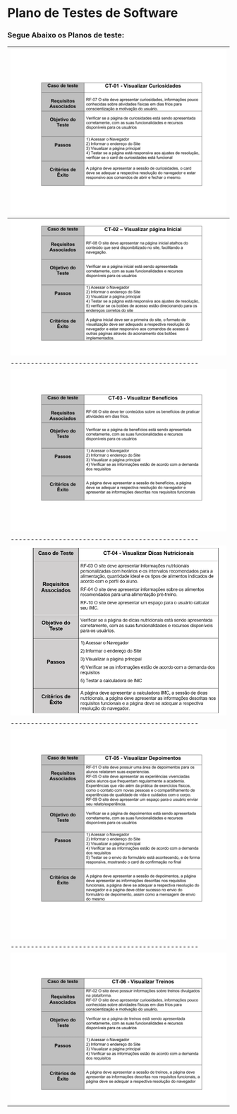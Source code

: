 # Plano de Testes de Software

### Segue Abaixo os Planos de teste:


|<img src="img/ct 01.png" alt="plano de teste 1">|
|-----------------------------------------------|
|<img src="img/ct 02.png" alt="plano de teste 2">|
|-----------------------------------------------|
|<img src="img/ct 03.png" alt="plano de teste 3">|
|-----------------------------------------------|
|<img src="img/ct 14.png" alt="plano de teste 4">|
|-----------------------------------------------|
|<img src="img/ct 05.png" alt="plano de teste 5">|
|-----------------------------------------------|
|<img src="img/ct 06.png" alt="plano de teste 6">|


